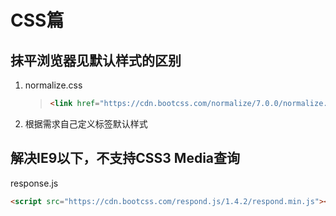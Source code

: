 # CSS篇

## 抹平浏览器见默认样式的区别

1. normalize.css

   > ```html
   > <link href="https://cdn.bootcss.com/normalize/7.0.0/normalize.min.css" rel="stylesheet">
   > ```

2.   根据需求自己定义标签默认样式

## 解决IE9以下，不支持CSS3 Media查询

response.js

```html
<script src="https://cdn.bootcss.com/respond.js/1.4.2/respond.min.js"></script>
```

